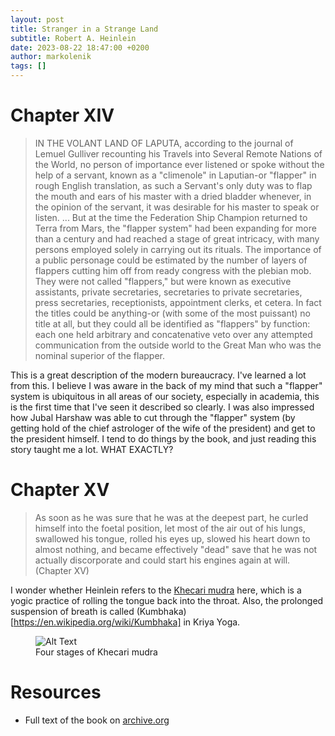 ```yaml
---
layout: post
title: Stranger in a Strange Land
subtitle: Robert A. Heinlein
date: 2023-08-22 18:47:00 +0200
author: markolenik
tags: []
---
```


# Chapter XIV

> IN THE VOLANT LAND OF LAPUTA, according to the journal of Lemuel Gulliver recounting his Travels into Several Remote Nations of the World, no person of importance ever listened or spoke without the help of a servant, known as a "climenole" in Laputian-or "flapper" in rough English translation, as such a Servant's only duty was to flap the mouth and ears of his master with a dried bladder whenever, in the opinion of the servant, it was desirable for his master to speak or listen. 
> ...
> But at the time the Federation Ship Champion returned to Terra from Mars, the "flapper system" had been expanding for more than a century and had reached a stage of great intricacy, with many persons employed solely in carrying out its rituals. The importance of a public personage could be estimated by the number of layers of flappers cutting him off from ready congress with the plebian mob. They were not called "flappers," but were known as executive assistants, private secretaries, secretaries to private secretaries, press secretaries, receptionists, appointment clerks, et cetera. In fact the titles could be anything-or (with some of the most puissant) no title at all, but they could all be identified as "flappers" by function: each one held arbitrary and concatenative veto over any attempted communication from the outside world to the Great Man who was the nominal superior of the flapper. 

This is a great description of the modern bureaucracy.
I've learned a lot from this. I believe I was aware in the back of my mind that such a "flapper" system is ubiquitous in all areas of our society, especially in academia, this is the first time that I've seen it described so clearly.
I was also impressed how Jubal Harshaw was able to cut through the "flapper" system (by getting hold of the chief astrologer of the wife of the president) and get to the president himself.
I tend to do things by the book, and just reading this story taught me a lot. WHAT EXACTLY?

# Chapter XV
> As soon as he was sure that he was at the deepest part, he curled himself into the foetal position, let most of the air out of his lungs, swallowed his tongue, rolled his eyes up, slowed his heart down to almost nothing, and became effectively "dead" save that he was not actually discorporate and could start his engines again at will. (Chapter XV)
 
I wonder whether Heinlein refers to the [Khecari mudra](https://en.wikipedia.org/wiki/Khecarī_mudrā) here, which is a yogic practice of rolling the tongue back into the throat. 
Also, the prolonged suspension of breath is called (Kumbhaka)[https://en.wikipedia.org/wiki/Kumbhaka] in Kriya Yoga.

<figure>
  <img src="https://upload.wikimedia.org/wikipedia/commons/a/a6/Khechari_Mudra_English_Coloured.jpg" alt="Alt Text">
  <figcaption>Four stages of Khecari mudra</figcaption>
</figure>


# Resources
* Full text of the book on [archive.org](https://archive.org/stream/StrangerInAStrangeLandRobertAHeinlein/Stranger%20in%20a%20Strange%20Land%20-%20Robert%20A%20Heinlein_djvu.txt)